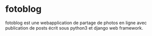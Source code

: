# fotoblog
fotoblog est une webapplication de partage de photos en ligne avec publication de posts écrit sous python3 et django web framework.
